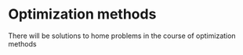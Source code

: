 # Optimization methods
There will be solutions to home problems in the course of optimization methods
